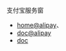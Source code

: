 

支付宝服务窗

* [home@alipay](https://fuwu.alipay.com/platform/main.htm)、
* [doc@alipay](https://fuwu.alipay.com/platform/doc.htm)
* [doc](https://doc.open.alipay.com/docs/doc.htm?spm=a219a.7629140.0.0.wcvHor&treeId=53&articleId=103537&docType=1)